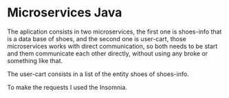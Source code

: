 # Microservices Java

The aplication consists in two microservices, the first one is shoes-info that is a data base of shoes, and the second one is user-cart, those microservices works with direct communication, so both needs to be start and them communicate each other directly, without using any broke or something like that.

The user-cart consists in a list of the entity shoes of shoes-info.

To make the requests I used the Insomnia.
